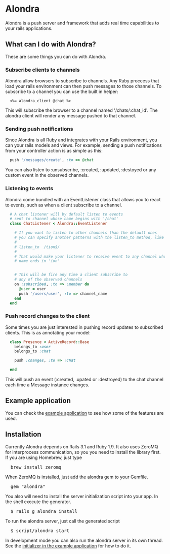 # Alondra

Alondra is a push server and framework that adds real time capabilities to your rails applications.

## What can I do with Alondra?

These are some things you can do with Alondra.

### Subscribe clients to channels

Alondra allow browsers to subscribe to channels. Any Ruby proccess that load your rails environment can
then push messages to those channels. To subscribe to a channel you can use the built in helper:

```
  <%= alondra_client @chat %>
```

This will subscribe the browser to a channel named '/chats/:chat_id'. The alondra client will render any
message pushed to that channel.

### Sending push notifications

Since Alondra is all Ruby and integrates with your Rails environment, you can your rails models and views.
For example, sending a push notifications from your controller action is as simple as this:

```ruby
  push '/messages/create', :to => @chat
```

You can also listen to :unsubscribe, :created, :updated, :destoyed or any
custom event in the observed channels.

### Listening to events

Alondra come bundled with an EventListener class that allows you to react to events, such as when a client
subscribe to a channel.

```ruby
  # A chat listener will by default listen to events
  # sent to channel whose name begins with '/chat'
  class ChatListener < Alondra::EventListener

    # If you want to listen to other channels than the default ones
    # you can specify another patterns with the listen_to method, like
    #
    # listen_to  /tion$/
    #
    # That would make your listener to receive event to any channel whose
    # name ends in 'ion'


    # This will be fire any time a client subscribe to
    # any of the observed channels
    on :subscribed, :to => :member do
      @user = user
      push '/users/user', :to => channel_name
    end
  end
```

### Push record changes to the client

Some times you are just interested in pushing record updates to subscribed clients.
This is as annotating your model:

```ruby
  class Presence < ActiveRecord::Base
    belongs_to :user
    belongs_to :chat

    push :changes, :to => :chat

  end
```

This will push an event (:created, :upated or :destroyed)  to the chat channel
each time a Message instance changes.

## Example application

You can check the [example application](http://github.com/afcapel/alondra-example) to see how some of the features are used.

## Installation

Currently Alondra depends on Rails 3.1 and Ruby 1.9. It also uses ZeroMQ for
interprocess communication, so you you need to install the library first. If
you are using Homebrew, just type

<pre>
  brew install zeromq
</pre>

When ZeroMQ is installed, just add the alondra gem to your Gemfile.

<pre>
  gem "alondra"
</pre>

You also will need to install the server initialization script into your app.
In the shell execute the generator.

<pre>
  $ rails g alondra install
</pre>

To run the alondra server, just call the generated script

<pre>
  $ script/alondra start
</pre>

In development mode you can also run the alondra server in its own thread.
See the [initializer in the example application](https://github.com/afcapel/alondra-example/blob/master/config/initializers/alondra_server.rb)
for how to do it.


